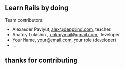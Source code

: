 ## Learn Rails by doing

Team contributors:

* Alexander Pavlyut, alex@deppkind.com, teacher.
* Anatoly Lukishin , kinkmymail@gmail.com, developer
* Your Name, your@email.com, your role (developer)
* ...

## thanks for contributing

